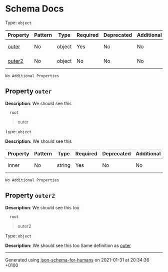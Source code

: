 # Schema Docs

Type: `object`

| Property | Pattern | Type | Required | Deprecated | Additional | Description |
| -------- | ------- | ---- | -------- | ---------- | ---------- | ----------- |
| [outer](#outer)|No|object|Yes|No| No|We should see this|
| [outer2](#outer2)|No|object|No|No| No|We should see this too|
`No Additional Properties`

  ## <a name="outer"></a>Property `outer`

  **Description**:  We should see this

      root
 >   outer

Type: `object`

**Description:** We should see this

| Property | Pattern | Type | Required | Deprecated | Additional | Description |
| -------- | ------- | ---- | -------- | ---------- | ---------- | ----------- |
|inner|No|string|Yes|No| No|inner description|
`No Additional Properties`

  ## <a name="outer2"></a>Property `outer2`

  **Description**:  We should see this too

      root
 >   outer2

Type: `object`

**Description:** We should see this too
        Same definition as [outer](#outer)

----------------------------------------------------------------------------------------------------------------------------
Generated using [json-schema-for-humans](https://github.com/coveooss/json-schema-for-humans) on 2021-01-31 at 20:34:36 +0100